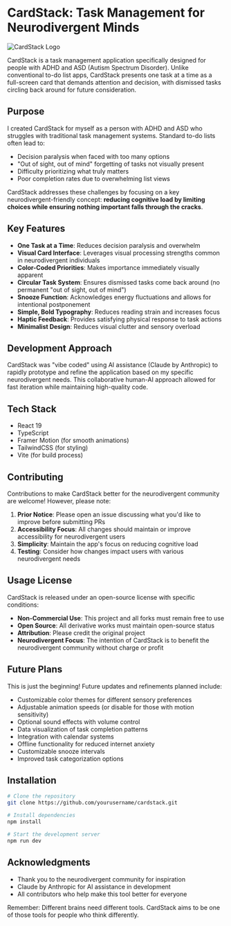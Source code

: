 # CardStack: Task Management for Neurodivergent Minds

![CardStack Logo](public/cardstack-logo.png)

CardStack is a task management application specifically designed for people with ADHD and ASD (Autism Spectrum Disorder). Unlike conventional to-do list apps, CardStack presents one task at a time as a full-screen card that demands attention and decision, with dismissed tasks circling back around for future consideration.

## Purpose

I created CardStack for myself as a person with ADHD and ASD who struggles with traditional task management systems. Standard to-do lists often lead to:

- Decision paralysis when faced with too many options
- "Out of sight, out of mind" forgetting of tasks not visually present
- Difficulty prioritizing what truly matters
- Poor completion rates due to overwhelming list views

CardStack addresses these challenges by focusing on a key neurodivergent-friendly concept: **reducing cognitive load by limiting choices while ensuring nothing important falls through the cracks**.

## Key Features

- **One Task at a Time**: Reduces decision paralysis and overwhelm
- **Visual Card Interface**: Leverages visual processing strengths common in neurodivergent individuals
- **Color-Coded Priorities**: Makes importance immediately visually apparent
- **Circular Task System**: Ensures dismissed tasks come back around (no permanent "out of sight, out of mind")
- **Snooze Function**: Acknowledges energy fluctuations and allows for intentional postponement
- **Simple, Bold Typography**: Reduces reading strain and increases focus
- **Haptic Feedback**: Provides satisfying physical response to task actions
- **Minimalist Design**: Reduces visual clutter and sensory overload

## Development Approach

CardStack was "vibe coded" using AI assistance (Claude by Anthropic) to rapidly prototype and refine the application based on my specific neurodivergent needs. This collaborative human-AI approach allowed for fast iteration while maintaining high-quality code.

## Tech Stack

- React 19
- TypeScript
- Framer Motion (for smooth animations)
- TailwindCSS (for styling)
- Vite (for build process)

## Contributing

Contributions to make CardStack better for the neurodivergent community are welcome! However, please note:

1. **Prior Notice**: Please open an issue discussing what you'd like to improve before submitting PRs
2. **Accessibility Focus**: All changes should maintain or improve accessibility for neurodivergent users
3. **Simplicity**: Maintain the app's focus on reducing cognitive load
4. **Testing**: Consider how changes impact users with various neurodivergent needs

## Usage License

CardStack is released under an open-source license with specific conditions:

- **Non-Commercial Use**: This project and all forks must remain free to use
- **Open Source**: All derivative works must maintain open-source status
- **Attribution**: Please credit the original project
- **Neurodivergent Focus**: The intention of CardStack is to benefit the neurodivergent community without charge or profit

## Future Plans

This is just the beginning! Future updates and refinements planned include:

- Customizable color themes for different sensory preferences
- Adjustable animation speeds (or disable for those with motion sensitivity)
- Optional sound effects with volume control
- Data visualization of task completion patterns
- Integration with calendar systems
- Offline functionality for reduced internet anxiety
- Customizable snooze intervals
- Improved task categorization options

## Installation

```bash
# Clone the repository
git clone https://github.com/yourusername/cardstack.git

# Install dependencies
npm install

# Start the development server
npm run dev
```

## Acknowledgments

- Thank you to the neurodivergent community for inspiration
- Claude by Anthropic for AI assistance in development
- All contributors who help make this tool better for everyone

Remember: Different brains need different tools. CardStack aims to be one of those tools for people who think differently.
